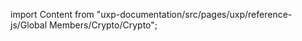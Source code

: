 
import Content from "uxp-documentation/src/pages/uxp/reference-js/Global Members/Crypto/Crypto";

<Content query="product=photoshop"/>
